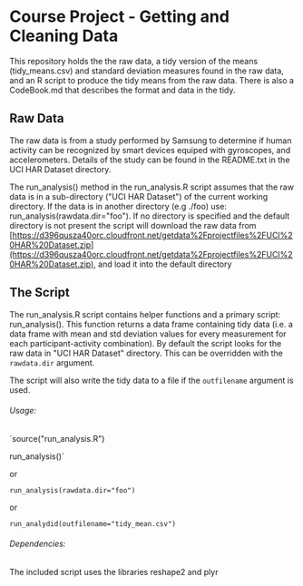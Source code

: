 #  Course Project - Getting and Cleaning Data

This repository holds the the raw data, a tidy version of the means (tidy_means.csv) and standard deviation measures found in the raw data, and an R script to produce the tidy means from the raw data.  There is also a CodeBook.md that describes the format and data in the tidy.

## Raw Data

The raw data is from a study performed by Samsung to determine if human activity can be recognized by smart devices equiped with gyroscopes, and accelerometers.  Details of the study can be found in the README.txt in the UCI HAR Dataset directory.  

The run_analysis() method in the run_analysis.R script assumes that the raw data is in a sub-directory ("UCI HAR Dataset") of the current working directory.  If the data is in another directory (e.g ./foo) use: run_analysis(rawdata.dir="foo"). If no directory is specified and the default directory is not present the script will download the raw data from [https://d396qusza40orc.cloudfront.net/getdata%2Fprojectfiles%2FUCI%20HAR%20Dataset.zip](https://d396qusza40orc.cloudfront.net/getdata%2Fprojectfiles%2FUCI%20HAR%20Dataset.zip), and load it into the default directory

## The Script

The run_analysis.R script contains helper functions and a primary script:  run_analysis().  This function returns a data frame containing tidy data (i.e. a data frame with mean and std deviation values for every measurement for each participant-activity combination).  By default the script looks for the raw data in "UCI HAR Dataset" directory.  This can be overridden with the `rawdata.dir` argument.  

The script will also write the tidy data to a file if the `outfilename` argument is used. 

###### Usage:

`source("run_analysis.R")

run_analysis()`

or 

`run_analysis(rawdata.dir="foo")`

or

`run_analydid(outfilename="tidy_mean.csv")`

###### Dependencies:
The included script uses the libraries reshape2 and plyr
